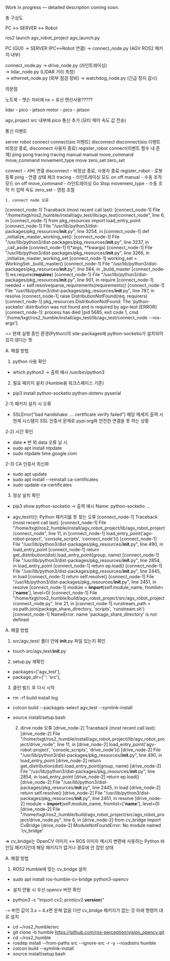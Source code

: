 Work in progress — detailed description coming soon.

총 구상도

PC ↔ SERVER ↔ Robot

ros2 launch agv_robot_project agv_launch.py


PC (GUI)  →  SERVER (PC↔Robot 연결)  →  connect_node.py (AGV ROS2 패키지 내부)

connect_node.py  →  drive_node.py (라인트레이싱)  
                 →  lidar_node.py (LIDAR 거리 측정)  
                 →  ethernet_node.py (외부 점검 장비)
                 →  watchdog_node.py (긴급 정지 감시)


의문점

노트북 - 젯슨 자비에 nx = 유선 랜선사용?????

lidar - pico - jetson
motor - pico - jetson

agv_project src 내부에 pico 통신 추가 (모터 제어 속도 값 전송)



통신 이벤트

server              robot
connect             connect(sio.이벤트)
disconnect          disconnect(sio.이벤트 비정상 종료, disconnect 사용자 종료)
register_robot      connect(이벤트 함수 내 존재)
ping                pong
tracing             tracing
manual              manual
move_command        move_command
movement_type       move
zero_set            zero_set

connect - 서버 연결
disconnect - 비정상 종료, 사용자 종료
register_robot - 로봇 등록
ping - 연결 상태 체크
tracing - 라인트레이싱 모드 on off
manual - 수동 조작 모드 on off
move_command - 라인트레이싱 Go Stop
movement_type - 수동 조작 키 입력 속도
zero_set - 영점 조절

    1. connect node 오류
[connect_node-1] Traceback (most recent call last):
[connect_node-1]   File "/home/txgt/ros2_humble/install/agv_test/lib/agv_test/connect_node", line 6, in <module>
[connect_node-1]     from pkg_resources import load_entry_point
[connect_node-1]   File "/usr/lib/python3/dist-packages/pkg_resources/__init__.py", line 3254, in <module>
[connect_node-1]     def _initialize_master_working_set():
[connect_node-1]   File "/usr/lib/python3/dist-packages/pkg_resources/__init__.py", line 3237, in _call_aside
[connect_node-1]     f(*args, **kwargs)
[connect_node-1]   File "/usr/lib/python3/dist-packages/pkg_resources/__init__.py", line 3266, in _initialize_master_working_set
[connect_node-1]     working_set = WorkingSet._build_master()
[connect_node-1]   File "/usr/lib/python3/dist-packages/pkg_resources/__init__.py", line 584, in _build_master
[connect_node-1]     ws.require(__requires__)
[connect_node-1]   File "/usr/lib/python3/dist-packages/pkg_resources/__init__.py", line 901, in require
[connect_node-1]     needed = self.resolve(parse_requirements(requirements))
[connect_node-1]   File "/usr/lib/python3/dist-packages/pkg_resources/__init__.py", line 787, in resolve
[connect_node-1]     raise DistributionNotFound(req, requirers)
[connect_node-1] pkg_resources.DistributionNotFound: The 'python-socketio' distribution was not found and is required by agv-test
[ERROR] [connect_node-1]: process has died [pid 5685, exit code 1, cmd '/home/txgt/ros2_humble/install/agv_test/lib/agv_test/connect_node --ros-args'].

=> 현재 실행 중인 환경(Python)의 site-packages에 python-socketio가 설치되어 있지 않다는 뜻

A. 해결 방법
1) python 사용 확인
- which python3 -> 출력 예시 /usr/bin/python3

2) 필요 패키지 설치 (Humble용 워크스페이스 기준)
- pip3 install python-socketio python-dotenv pyserial

2-1) 패키지 설치 시 오류
- SSLError("bad handshake: ... certificate verify failed") 해당 메세지 출력 시 현재 시스템이 SSL 인증서 문제로 pypi.org와 안전한 연결을 못 하는 상황

2-2) 시간 확인
- date
※ 번 외 data 오류 날 시
- sudo apt install ntpdate
- sudo ntpdate time.google.com

2-3) CA 인증서 최신화
- sudo apt update
- sudo apt install --reinstall ca-certificates
- sudo update-ca-certificates

3) 정상 설치 확인
- pip3 show python-socketio -> 출력 예시 Name: python-socketio ...


+ agv_test라는 Python 패키지를 못 찾는 오류
[connect_node-1] Traceback (most recent call last):
[connect_node-1]   File "/home/txgt/ros2_humble/install/agv_robot_project/lib/agv_robot_project/connect_node", line 11, in <module>
[connect_node-1]     load_entry_point('agv-robot-project', 'console_scripts', 'connect_node')()
[connect_node-1]   File "/usr/lib/python3/dist-packages/pkg_resources/__init__.py", line 490, in load_entry_point
[connect_node-1]     return get_distribution(dist).load_entry_point(group, name)
[connect_node-1]   File "/usr/lib/python3/dist-packages/pkg_resources/__init__.py", line 2854, in load_entry_point
[connect_node-1]     return ep.load()
[connect_node-1]   File "/usr/lib/python3/dist-packages/pkg_resources/__init__.py", line 2445, in load
[connect_node-1]     return self.resolve()
[connect_node-1]   File "/usr/lib/python3/dist-packages/pkg_resources/__init__.py", line 2451, in resolve
[connect_node-1]     module = __import__(self.module_name, fromlist=['__name__'], level=0)
[connect_node-1]   File "/home/txgt/ros2_humble/build/agv_robot_project/src/agv_robot_project/connect_node.py", line 21, in <module>
[connect_node-1]     runstream_path = os.path.join(package_share_directory, 'scripts', 'runstream.sh')
[connect_node-1] NameError: name 'package_share_directory' is not defined

A. 해결 방법
1) src/agv_test/ 폴더 안에 __init__.py 파일 있는지 확인
- touch src/agv_test/__init__.py

2) setup.py 재확인
- packages=['agv_test'],
- package_dir={'': 'src'},

3) 클린 빌드 후 다시 시작
- rm -rf build install log
- colcon build --packages-select agv_test --symlink-install
- source install/setup.bash


    2. dirve node 오류
[drive_node-2] Traceback (most recent call last):
[drive_node-2]   File "/home/txgt/ros2_humble/install/agv_robot_project/lib/agv_robot_project/drive_node", line 11, in <module>
[drive_node-2]     load_entry_point('agv-robot-project', 'console_scripts', 'drive_node')()
[drive_node-2]   File "/usr/lib/python3/dist-packages/pkg_resources/__init__.py", line 490, in load_entry_point
[drive_node-2]     return get_distribution(dist).load_entry_point(group, name)
[drive_node-2]   File "/usr/lib/python3/dist-packages/pkg_resources/__init__.py", line 2854, in load_entry_point
[drive_node-2]     return ep.load()
[drive_node-2]   File "/usr/lib/python3/dist-packages/pkg_resources/__init__.py", line 2445, in load
[drive_node-2]     return self.resolve()
[drive_node-2]   File "/usr/lib/python3/dist-packages/pkg_resources/__init__.py", line 2451, in resolve
[drive_node-2]     module = __import__(self.module_name, fromlist=['__name__'], level=0)
[drive_node-2]   File "/home/txgt/ros2_humble/build/agv_robot_project/src/agv_robot_project/drive_node.py", line 6, in <module>
[drive_node-2]     from cv_bridge import CvBridge
[drive_node-2] ModuleNotFoundError: No module named 'cv_bridge'

=> cv_bridge는 OpenCV 이미지 ↔ ROS 이미지 메시지 변환에 사용하는 Python 바인딩 패키지인데 해당 패키지가 없거나 경로에 안 잡힌 상태

A. 해결 방법
1) ROS2 Humble에 맞는 cv_bridge 설치
- sudo apt install ros-humble-cv-bridge python3-opencv

* 설치 안될 시 우선 opencv 버전 확인 
- python3 -c "import cv2; print(cv2.__version__)"

-> 버전 값이 3.x ~ 4.x면 문제 없음 다만 cv_bridge 패키지가 없는 것 아래 명령어 대로 설치

- cd ~/ros2_humble/src
- git clone -b humble https://github.com/ros-perception/vision_opencv.git
- cd ~/ros2_humble
- rosdep install --from-paths src --ignore-src -r -y --rosdistro humble
- colcon build --symlink-install
- source install/setup.bash



